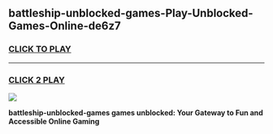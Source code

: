
## battleship-unblocked-games-Play-Unblocked-Games-Online-de6z7
<h3>
<a href="https://premium76.site?title=battleship-unblocked-games&ref=24A">CLICK TO PLAY</a></h3>
<hr>

<h3>
<a href="https://premium76.site?title=battleship-unblocked-games&ref=24A">CLICK 2 PLAY</a>
  
</h3>

<a href="https://premium76.site?title=battleship-unblocked-games&ref=24A"><img src="https://clearcache.store/games.png"></a>


**battleship-unblocked-games games unblocked: Your Gateway to Fun and Accessible Online Gaming**
